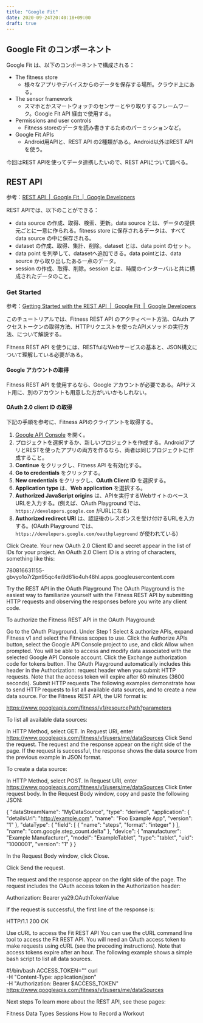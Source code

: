 ```yaml
---
title: "Google Fit"
date: 2020-09-24T20:40:18+09:00
draft: true
---
```


## Google Fit のコンポーネント

Google Fit は、以下のコンポーネントで構成される：

* The fitness store
  * 様々なアプリやデバイスからのデータを保存する場所。クラウド上にある。
* The sensor framework
  * スマホとかスマートウォッチのセンサーとやり取りするフレームワーク。Google Fit API 経由で使用する。
* Permissions and user controls
  * Fitness storeのデータを読み書きするためのパーミッションなど。
* Google Fit APIs
  * Android用APIと、REST API の2種類がある。Android以外はREST API を使う。

今回はREST APIを使ってデータ連携したいので、REST APIについて調べる。

## REST API
参考：[REST API  |  Google Fit  |  Google Developers](https://developers.google.com/fit/rest?hl=ja)

REST APIでは、以下のことができる：

* data source の作成、取得、検索、更新。data source とは、データの提供元ごとに一意に作られる。fitness store に保存されるデータは、すべて data source の中に保存される。
* dataset の作成、取得、集計、削除。dataset とは、data point のセット。
* data point を列挙して、datasetへ追加できる。data pointとは、data source から取り出したある一点のデータ。
* session の作成、取得、削除。session とは、時間のインターバルと共に構成されたデータのこと。

### Get Started
参考：[Getting Started with the REST API  |  Google Fit  |  Google Developers](https://developers.google.com/fit/rest/v1/get-started?hl=ja)

このチュートリアルでは、Fitness REST API のアクティベート方法、OAuth アクセストークンの取得方法、HTTPリクエストを使ったAPIメソッドの実行方法、について解説する。

Fitness REST API を使うには、RESTfulなWebサービスの基本と、JSON構文について理解している必要がある。

#### Google アカウントの取得
Fitness REST API を使用するなら、Google アカウントが必要である。APIテスト用に、別のアカウントも用意した方がいいかもしれない。

#### OAuth 2.0 client ID の取得
下記の手順を参考に、Fitness APIのクライアントを取得する。

1. [Google API Console](https://console.developers.google.com/flows/enableapi?apiid=fitness) を開く。
1. プロジェクトを選択するか、新しいプロジェクトを作成する。AndroidアプリとRESTを使ったアプリの両方を作るなら、両者は同じプロジェクトに作成すること。
1. __Continue__ をクリックし、Fitness API を有効化する。
1. __Go to credentials__ をクリックする。
1. __New credentials__ をクリックし、__OAuth Client ID__ を選択する。
1. __Application type__ は、__Web application__ を選択する。
1. __Authorized JavaScript origins__ は、APIを実行するWebサイトのベースURLを入力する。(例えば、OAuth Playground では、`https://developers.google.com` がURLになる)
1. __Authorized redirect URI__ は、認証後のレスポンスを受け付けるURLを入力する。(OAuth Playground では、`https://developers.google.com/oauthplayground` が使われている)

Click Create. Your new OAuth 2.0 Client ID and secret appear in the list of IDs for your project. An OAuth 2.0 Client ID is a string of characters, something like this:

780816631155-gbvyo1o7r2pn95qc4ei9d61io4uh48hl.apps.googleusercontent.com

Try the REST API in the OAuth Playground
The OAuth Playground is the easiest way to familiarize yourself with the Fitness REST API by submitting HTTP requests and observing the responses before you write any client code.

To authorize the Fitness REST API in the OAuth Playground:

Go to the OAuth Playground.
Under Step 1 Select & authorize APIs, expand Fitness v1 and select the Fitness scopes to use.
Click the Authorize APIs button, select the Google API Console project to use, and click Allow when prompted. You will be able to access and modify data associated with the selected Google API Console account.
Click the Exchange authorization code for tokens button. The OAuth Playground automatically includes this header in the Authorization: request header when you submit HTTP requests. Note that the access token will expire after 60 minutes (3600 seconds).
Submit HTTP requests
The following examples demonstrate how to send HTTP requests to list all available data sources, and to create a new data source. For the Fitness REST API, the URI format is:

https://www.googleapis.com/fitness/v1/resourcePath?parameters

To list all available data sources:

In HTTP Method, select GET.
In Request URI, enter https://www.googleapis.com/fitness/v1/users/me/dataSources
Click Send the request.
The request and the response appear on the right side of the page. If the request is successful, the response shows the data source from the previous example in JSON format.

To create a data source:

In HTTP Method, select POST.
In Request URI, enter https://www.googleapis.com/fitness/v1/users/me/dataSources
Click Enter request body.
In the Request Body window, copy and paste the following JSON:

{
  "dataStreamName": "MyDataSource",
  "type": "derived",
  "application": {
    "detailsUrl": "http://example.com",
    "name": "Foo Example App",
    "version": "1"
  },
  "dataType": {
    "field": [
      {
        "name": "steps",
        "format": "integer"
      }
    ],
    "name": "com.google.step_count.delta"
  },
  "device": {
    "manufacturer": "Example Manufacturer",
    "model": "ExampleTablet",
    "type": "tablet",
    "uid": "1000001",
    "version": "1"
  }
}


In the Request Body window, click Close.

Click Send the request.

The request and the response appear on the right side of the page. The request includes the OAuth access token in the Authorization header:

Authorization: Bearer ya29.OAuthTokenValue

If the request is successful, the first line of the response is:

HTTP/1.1 200 OK

Use cURL to access the Fit REST API
You can use the cURL command line tool to access the Fit REST API. You will need an OAuth access token to make requests using cURL (see the preceding instructions). Note that access tokens expire after an hour. The following example shows a simple bash script to list all data sources.

#!/bin/bash
ACCESS_TOKEN=""
curl \
  -H "Content-Type: application/json" \
  -H "Authorization: Bearer $ACCESS_TOKEN" \
  https://www.googleapis.com/fitness/v1/users/me/dataSources

Next steps
To learn more about the REST API, see these pages:

Fitness Data Types
Sessions
How to Record a Workout
